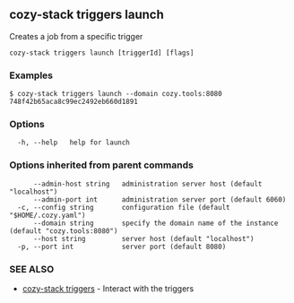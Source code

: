 ## cozy-stack triggers launch

Creates a job from a specific trigger

```
cozy-stack triggers launch [triggerId] [flags]
```

### Examples

```
$ cozy-stack triggers launch --domain cozy.tools:8080 748f42b65aca8c99ec2492eb660d1891
```

### Options

```
  -h, --help   help for launch
```

### Options inherited from parent commands

```
      --admin-host string   administration server host (default "localhost")
      --admin-port int      administration server port (default 6060)
  -c, --config string       configuration file (default "$HOME/.cozy.yaml")
      --domain string       specify the domain name of the instance (default "cozy.tools:8080")
      --host string         server host (default "localhost")
  -p, --port int            server port (default 8080)
```

### SEE ALSO

* [cozy-stack triggers](cozy-stack_triggers.md)	 - Interact with the triggers

